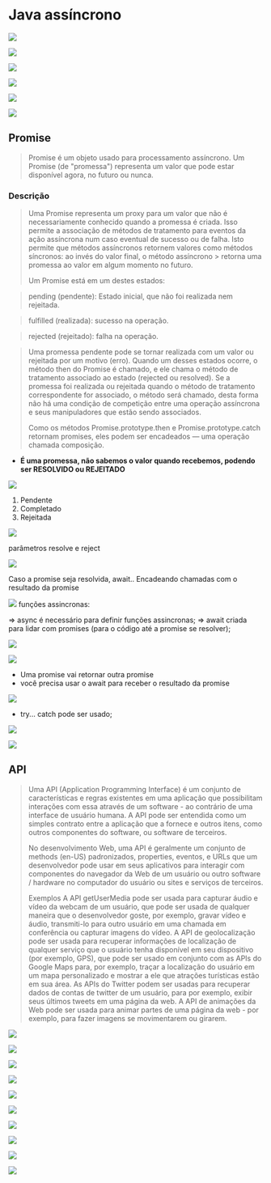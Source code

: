 # Java assíncrono

![](https://imgur.com/Pnyb1rK.jpg)

![](https://imgur.com/pziMEfU.jpg)

![](https://imgur.com/VKdZX28.jpg)

![](https://imgur.com/jUw6rrR.jpg)

![](https://imgur.com/M7OIaFG.jpg)

![](https://imgur.com/gOX6poi.jpg)

## Promise

> Promise é um objeto usado para processamento assíncrono. Um Promise (de "promessa") representa um valor que pode estar disponível agora, no futuro ou nunca.
### Descrição

> Uma Promise representa um proxy para um valor que não é necessariamente conhecido quando a promessa é criada. Isso permite a associação de métodos de tratamento para eventos da ação assíncrona num caso eventual de sucesso ou de falha. Isto permite que métodos assíncronos retornem valores como métodos síncronos: ao invés do valor final, o método assíncrono > retorna uma promessa ao valor em algum momento no futuro.
> 
> Um Promise está em um destes estados:
> 

> pending (pendente): Estado inicial, que não foi realizada nem rejeitada.

> fulfilled (realizada): sucesso na operação.

> rejected (rejeitado):  falha na operação.


> Uma promessa pendente pode se tornar realizada com um valor ou rejeitada por um motivo (erro). Quando um desses estados ocorre, o método then do Promise é chamado, e ele chama o método de tratamento associado ao estado (rejected ou resolved).  Se a promessa foi realizada ou rejeitada quando o método de tratamento correspondente for associado, o método será chamado, desta forma não há uma condição de competição entre uma operação assíncrona e seus manipuladores que estão sendo associados.
> 
> Como os métodos Promise.prototype.then e Promise.prototype.catch  retornam promises, eles podem ser encadeados — uma operação chamada composição.



* **É uma promessa, não sabemos o valor quando recebemos, podendo ser RESOLVIDO ou REJEITADO**

![](https://imgur.com/P2TCW3d.jpg)

1) Pendente
2) Completado
3) Rejeitada

![](https://imgur.com/CSBWTvd.jpg)

parâmetros resolve e reject

![](https://imgur.com/QvgDS7K.jpg)

Caso a promise seja resolvida, await.. Encadeando chamadas com o resultado da promise

![](https://imgur.com/J8f7k60.jpg)
funções assincronas:

=> async é necessário para definir funções assincronas;
=> await criada para lidar com promises (para o código até a promise se resolver);

![](https://imgur.com/K5kykNW.jpg)

![](https://imgur.com/dYySZk5.jpg)

* Uma promise vai retornar outra promise
* você precisa usar o await para receber o resultado da promise

![](https://imgur.com/mvWGbSf.jpg)
* try... catch pode ser usado;

![](https://imgur.com/GEQRF2Q.jpg)

![](https://imgur.com/LPgIJ8j.jpg)

## API
> Uma API (Application Programming Interface) é um conjunto de características e regras existentes em uma aplicação que possibilitam interações com essa através de um software - ao contrário de uma interface de usuário humana. A API pode ser entendida como um simples contrato entre a aplicação que a fornece e outros itens, como outros componentes do software, ou software de terceiros.
> 
> No desenvolvimento Web, uma API é geralmente um conjunto de methods (en-US) padronizados, properties, eventos, e URLs que um desenvolvedor pode usar em seus aplicativos para interagir com componentes do navegador da Web de um usuário ou outro software / hardware no computador do usuário ou sites e serviços de terceiros.
> 
> Exemplos
> A API getUserMedia pode ser usada para capturar áudio e vídeo da webcam de um usuário, que pode ser usada de qualquer maneira que o desenvolvedor goste, por exemplo, gravar vídeo e áudio, transmiti-lo para outro usuário em uma chamada em conferência ou capturar imagens do vídeo.
> A API de geolocalização pode ser usada para recuperar informações de localização de qualquer serviço que o usuário tenha disponível em seu dispositivo (por exemplo, GPS), que pode ser usado em conjunto com as APIs do Google Maps para, por exemplo, traçar a localização do usuário em um mapa personalizado e mostrar a ele que atrações turísticas estão em sua área.
> As APIs do Twitter podem ser usadas para recuperar dados de contas de twitter de um usuário, para por exemplo, exibir seus últimos tweets em uma página da web.
> A API de animações da Web pode ser usada para animar partes de uma página da web - por exemplo, para fazer imagens se movimentarem ou girarem.

![](https://blog.cod3r.com.br/wp-content/uploads/2022/05/como-api-funciona.jpg)

![](https://www.astera.com/wp-content/uploads/2020/01/rest.png)

![](https://imgur.com/Ymo4yP4.jpg)

![](https://imgur.com/aK6ymEA.jpg)

![](https://imgur.com/QgPJGkO.jpg)

![](https://imgur.com/VIaxMqH.jpg)

![](https://imgur.com/ChW2dSz.jpg)

![](https://imgur.com/26U3MYk.jpg)

![](.jpg)

![](.jpg)




